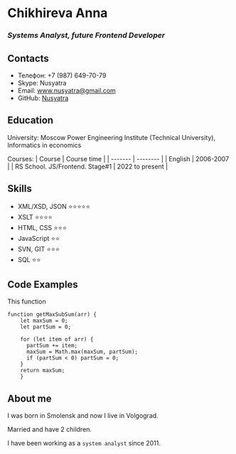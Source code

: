 # Chikhireva Anna

### *Systems Analyst, future Frontend Developer*

## Contacts

* Телефон: +7 (987) 649-70-79
* Skype: Nusyatra
* Email: www.nusyatra@gmail.com
* GitHub: [Nusyatra](https://github.com/Nusyatra)

## Education

University: Moscow Power Engineering Institute (Technical University), Informatics in economics

Courses: 
| Course  | Course time   |
| ------- | -------- |
| English   | 2006-2007    |
| RS School. JS/Frontend. Stage#1   | 2022 to present    |

## Skills
* XML/XSD, JSON :star::star::star::star::star:
* XSLT :star::star::star::star:
* HTML, CSS :star::star::star:
* JavaScript :star::star:
* SVN, GIT :star::star::star:
* SQL :star::star:


## Code Examples
This function 
```
function getMaxSubSum(arr) {
    let maxSum = 0;
    let partSum = 0;

    for (let item of arr) { 
      partSum += item; 
      maxSum = Math.max(maxSum, partSum); 
      if (partSum < 0) partSum = 0;
    }
    return maxSum;
    }
```

## About me
I was born in Smolensk and now I live in Volgograd.

Мarried and have 2 children.

I have been working as a `system analyst` since 2011.

